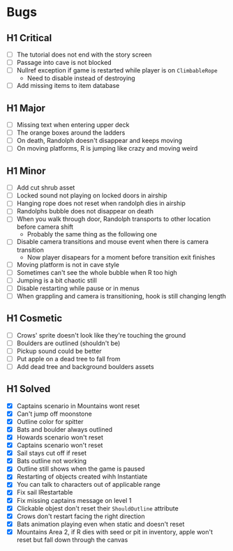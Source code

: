 # Bugs

## H1 Critical

* [ ] The tutorial does not end with the story screen
* [ ] Passage into cave is not blocked
* [ ] Nullref exception if game is restarted while player is on `ClimbableRope`
    * Need to disable instead of destroying
* [ ] Add missing items to item database

## H1 Major

* [ ] Missing text when entering upper deck
* [ ] The orange boxes around the ladders
* [ ] On death, Randolph doesn't disappear and keeps moving
* [ ] On moving platforms, R is jumping like crazy and moving weird

## H1 Minor

* [ ] Add cut shrub asset
* [ ] Locked sound not playing on locked doors in airship
* [ ] Hanging rope does not reset when randolph dies in airship
* [ ] Randolphs bubble does not disappear on death
* [ ] When you walk through door, Randolph transports to other location before camera shift
    * Probably the same thing as the following one
* [ ] Disable camera transitions and mouse event when there is camera transition
    * Now player disapears for a moment before transition exit finishes
* [ ] Moving platform is not in cave style
* [ ] Sometimes can't see the whole bubble when R too high
* [ ] Jumping is a bit chaotic still
* [ ] Disable restarting while pause or in menus
* [ ] When grappling and camera is transitioning, hook is still changing length

## H1 Cosmetic

* [ ] Crows' sprite doesn't look like they're touching the ground
* [ ] Boulders are outlined (shouldn't be)
* [ ] Pickup sound could be better
* [ ] Put apple on a dead tree to fall from
* [ ] Add dead tree and background boulders assets

## H1 Solved

* [x] Captains scenario in Mountains wont reset
* [x] Can't jump off moonstone
* [x] Outline color for spitter
* [x] Bats and boulder always outlined
* [x] Howards scenario won't reset
* [x] Captains scenario won't reset
* [x] Sail stays cut off if reset
* [x] Bats outline not working
* [x] Outline still shows when the game is paused
* [x] Restarting of objects created wihh Instantiate
* [x] You can talk to characters out of applicable range
* [x] Fix sail IRestartable
* [x] Fix missing captains message on level 1
* [x] Clickable objest don't reset their `ShouldOutline` attribute
* [x] Crows don't restart facing the right direction
* [x] Bats animation playing even when static and doesn't reset
* [x] Mountains Area 2, if R dies with seed or pit in inventory, apple won't reset but fall down through the canvas
